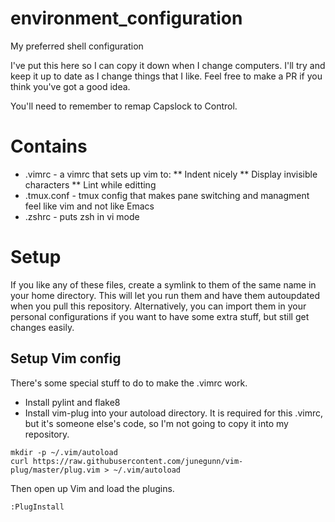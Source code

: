 # environment_configuration
My preferred shell configuration

I've put this here so I can copy it down when I change computers.  I'll try and keep it up to date as I change things that I like.  Feel free to make a PR if you think you've got a good idea.

You'll need to remember to remap Capslock to Control.

# Contains
* .vimrc - a vimrc that sets up vim to:
** Indent nicely
** Display invisible characters
** Lint while editting
* .tmux.conf - tmux config that makes pane switching and managment feel like vim and not like Emacs
* .zshrc - puts zsh in vi mode

# Setup
If you like any of these files, create a symlink to them of the same name in your home directory.
This will let you run them and have them autoupdated when you pull this repository.
Alternatively, you can import them in your personal configurations if you want to have
some extra stuff, but still get changes easily.

## Setup Vim config
There's some special stuff to do to make the .vimrc work.
* Install pylint and flake8
* Install vim-plug into your autoload directory.  It is required for this .vimrc, but it's someone else's code, so I'm not going to copy it into my repository.

```
mkdir -p ~/.vim/autoload
curl https://raw.githubusercontent.com/junegunn/vim-plug/master/plug.vim > ~/.vim/autoload
```

Then open up Vim and load the plugins.

```
:PlugInstall
```
